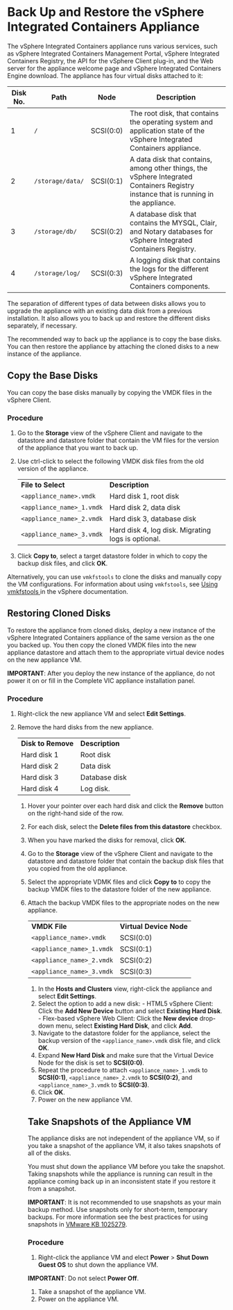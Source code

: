 # Back Up and Restore the vSphere Integrated Containers Appliance

The vSphere Integrated Containers appliance runs various services, such as vSphere Integrated Containers Management Portal, vSphere Integrated Containers Registry, the API for the vSphere Client plug-in, and the Web server for the appliance welcome page and vSphere Integrated Containers Engine download. The appliance has four virtual disks attached to it:

|Disk No.|Path|Node|Description|
|---|---|---|---|
|1|`/`|SCSI(0:0)|The root disk, that contains the operating system and application state of the vSphere Integrated Containers appliance.|
|2|`/storage/data/`|SCSI(0:1)|A data disk that contains, among other things, the vSphere Integrated Containers Registry instance that is running in the appliance.|
|3|`/storage/db/`|SCSI(0:2)|A database disk that contains the MYSQL, Clair, and Notary databases for vSphere Integrated Containers Registry.|
|4|`/storage/log/`|SCSI(0:3)|A logging disk that contains the logs for the different vSphere Integrated Containers components.|

The separation of different types of data between disks allows you to upgrade the appliance with an existing data disk from a previous installation. It also allows you to back up and restore the different disks separately, if necessary.

The recommended way to back up the appliance is to copy the base disks. You can then restore the appliance by attaching the cloned disks to a new instance of the appliance.

<!--

## Copy the OVF Environment Configuration

You can create a backup of the appliance VM by copying and safeguarding the OVF environment file, `ovfEnv`.

### Procedure

HTML5 vSphere Client (vSphere 6.7u1 and later):

1. In the Hosts and Clusters view of the vSphere Client, select the appliance VM and click **Configure**.
1. Expand Settings and select **vApp Options**.
1. Scroll down to OVF Settings and click **View OVF Environment**.
1. Copy the contents of the `ovfEnv` file and save it to a safe location.
    
Flex-based vSphere Web Client:

1. In the Hosts and Clusters view of the vSphere Client, right-click the appliance VM and select **Edit Settings**.
1. Select **vApp Options** and ensure that **Enable vApp Options** is selected.
1. Expand **OVF Settings** and click the **View** button in the OVF Environment row.
1. Copy the contents of the `ovfEnv` file and save it to a safe location.

## Restoring the Appliance from the OVF Environment File

You can restore the appliance VM by importing an OVF environment file that you have saved as a backup. You can use the vCenter Server Managed Object Browser (MOB), PowerCLI, or `govc` to import the backup of an `ovfEnv` file into the appliance.

-->

## Copy the Base Disks 

You can copy the base disks manually by copying the VMDK files in the vSphere Client. 

### Procedure
  
1. Go to the **Storage** view of the vSphere Client and navigate to the datastore and datastore folder that contain the VM files for the version of the appliance that you want to back up.
2. Use ctrl-click to select the following VMDK disk files from the old version of the appliance.

    <table>
    <tr>
    <td><b>File to Select</b></td>
    <td><b>Description</b></td>
    </tr>
    <tr>
    <td><code>&lt;appliance_name&gt;.vmdk</code></td>
    <td>Hard disk 1, root disk</td>
    </tr>
    <tr>
    <td><code>&lt;appliance_name&gt;_1.vmdk</code></td>
    <td>Hard disk 2, data disk</td>
    </tr>
    <tr>
    <td><code>&lt;appliance_name&gt;_2.vmdk</code></td>
    <td>Hard disk 3, database disk</td>
    </tr>
    <tr>
    <td><code>&lt;appliance_name&gt;_3.vmdk</code></td>
    <td>Hard disk 4, log disk. Migrating logs is optional.</td>
    </tr>
    </table>

4. Click **Copy to**, select a target datastore folder in which to copy the backup disk files, and click **OK**.
  
Alternatively, you can use `vmkfstools` to clone the disks and manually copy the VM configurations. For information about using `vmkfstools`, see [Using vmkfstools
](https://docs.vmware.com/en/VMware-vSphere/6.7/com.vmware.vsphere.storage.doc/GUID-A5D85C33-A510-4A3E-8FC7-93E6BA0A048F.html) in the vSphere documentation.

## Restoring Cloned Disks ##

To restore the appliance from cloned disks, deploy a new instance of the vSphere Integrated Containers appliance of the same version as the one you backed up. You then copy the cloned VMDK files into the new appliance datastore and attach them to the appropriate virtual device nodes on the new appliance VM. 

**IMPORTANT**: After you deploy the new instance of the appliance, do not power it on or fill in the Complete VIC appliance installation panel.

### Procedure

1. Right-click the new appliance VM and select **Edit Settings**.
2. Remove the hard disks from the new appliance.

    <table>
  <tr>
    <td><b>Disk to Remove</b></td>
    <td><b>Description</b></td>
  </tr>
    <tr>
    <td>Hard disk 1</td>
    <td>Root disk</td>
  </tr>
  <tr>
    <td>Hard disk 2</td>
    <td>Data disk</td>
  </tr>
  <tr>
    <td>Hard disk 3</td>
    <td>Database disk</td>
  </tr>
  <tr>
    <td>Hard disk 4</td>
    <td>Log disk.</td>
  </tr>
</table>

   1.  Hover your pointer over each hard disk and click the **Remove** button on the right-hand side of the row.
   2.  For each disk, select the **Delete files from this datastore** checkbox.
   3. When you have marked the disks for removal, click **OK**.
1. Go to the **Storage** view of the vSphere Client and navigate to the datastore and datastore folder that contain the backup disk files that you copied from the old appliance.
1. Select the appropriate VDMK files and click **Copy to** to copy the backup VMDK files to the datastore folder of the new appliance.
1. Attach the backup VMDK files to the appropriate nodes on the new  appliance.

    <table>
  <tr>
    <td><b>VMDK File</b></td>
    <td><b>Virtual Device Node</b></td>
  </tr>
    <tr>
    <td><code>&lt;appliance_name&gt;.vmdk</code></td>
    <td>SCSI(0:0)</td>
  </tr>
  <tr>
    <td><code>&lt;appliance_name&gt;_1.vmdk</code></td>
    <td>SCSI(0:1)</td>
  </tr>
  <tr>
    <td><code>&lt;appliance_name&gt;_2.vmdk</code></td>
    <td>SCSI(0:2)</td>
  </tr>
  <tr>
    <td><code>&lt;appliance_name&gt;_3.vmdk</code></td>
    <td>SCSI(0:3)</td>
  </tr>
</table>

   1. In the **Hosts and Clusters** view, right-click the  appliance and select **Edit Settings**.
   2. Select the option to add a new disk:
     - HTML5 vSphere Client: Click the **Add New Device** button and select **Existing Hard Disk**.
     - Flex-based vSphere Web Client: Click the **New device** drop-down menu, select **Existing Hard Disk**, and click **Add**. 
   3. Navigate to the datastore folder for the appliance, select the backup version of the <code>&lt;appliance_name&gt;.vmdk</code> disk file, and click **OK**.
   4. Expand **New Hard Disk** and make sure that the Virtual Device Node for the disk is set to **SCSI(0:0)**.
   5. Repeat the procedure to attach <code>&lt;appliance_name&gt;_1.vmdk</code> to **SCSI(0:1)**,  <code>&lt;appliance_name&gt;_2.vmdk</code> to **SCSI(0:2)**, and <code>&lt;appliance_name&gt;_3.vmdk</code> to **SCSI(0:3)**.
   6. Click **OK**.
1. Power on the new appliance VM.   

## Take Snapshots of the Appliance VM

The appliance disks are not independent of the appliance VM, so if you take a snapshot of the appliance VM, it also takes snapshots of all of the disks. 

You must shut down the appliance VM before you take the snapshot. Taking snapshots while the appliance is running can result in the appliance coming back up in an inconsistent state if you restore it from a snapshot.

**IMPORTANT**: It is not recommended to use snapshots as your main backup method. Use snapshots only for short-term, temporary backups. For more information see the best practices for using snapshots in [VMware KB 1025279](https://kb.vmware.com/s/article/1025279).

### Procedure

1. Right-click the appliance VM and elect **Power** > **Shut Down Guest OS** to shut down the appliance VM.  

  **IMPORTANT**: Do not select **Power Off**.
1. Take a snapshot of the appliance VM.
1. Power on the appliance VM.